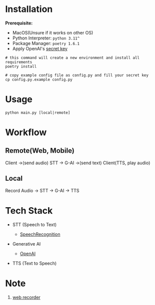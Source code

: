 # Installation

**Prerequisite:**

- MacOS(Unsure if it works on other OS)
- Python Interpreter: `python 3.11^`
- Package Manager: `poetry 1.6.1`
- Apply OpenAI's [secret key](https://platform.openai.com/account/api-keys)

```shell
# this command will create a new environment and install all requirements
poetry install

# copy example config file as config.py and fill your secret key
cp config.py.example config.py
```

# Usage

```shell
python main.py [local|remote]
```

# Workflow

## Remote(Web, Mobile)

Client ->(send audio) STT -> G-AI ->(send text) Client(TTS, play audio)

## Local

Record Audio -> STT -> G-AI -> TTS

# Tech Stack

- STT (Speech to Text)

  - [SpeechRecognition](https://github.com/Uberi/speech_recognition)

- Generative AI

  - [OpenAI](https://github.com/openai/openai-python)

- TTS (Text to Speech)

# Note

1. [web recorder](https://developer.mozilla.org/en-US/docs/Web/API/Navigator/mediaDevices)
